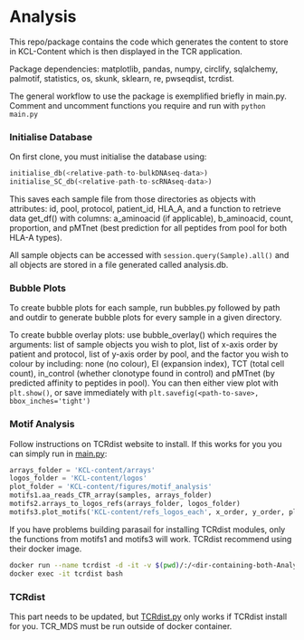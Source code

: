 # Analysis

This repo/package contains the code which generates the content to store in KCL-Content which is then displayed in the TCR application.

Package dependencies: matplotlib, pandas, numpy, circlify, sqlalchemy, palmotif, statistics, os, skunk, sklearn, re, pwseqdist, tcrdist. 

The general workflow to use the package is exemplified briefly in main.py. Comment and uncomment functions you require and run with `python main.py` 

### Initialise Database

On first clone, you must initialise the database using:

```python
initialise_db(<relative-path-to-bulkDNAseq-data>)
initialise_SC_db(<relative-path-to-scRNAseq-data>)
```

This saves each sample file from those directories as objects with attributes: id, pool, protocol, patient_id, HLA_A, and a function to retrieve data get_df() with columns: a_aminoacid (if applicable), b_aminoacid, count, proportion, and pMTnet (best prediction for all peptides from pool for both HLA-A types).

All sample objects can be accessed with `session.query(Sample).all()` and all objects are stored in a file generated called analysis.db.

### Bubble Plots

To create bubble plots for each sample, run bubbles.py followed by path and outdir to generate bubble plots for every sample in a given directory.

To create bubble overlay plots: use bubble_overlay() which requires the arguments: list of sample objects you wish to plot, list of x-axis order by patient and protocol,  list of y-axis order by pool, and the factor you wish to colour by including: none (no colour), EI (expansion index), TCT (total cell count), in_control (whether clonotype found in control) and pMTnet (by predicted affinity to peptides in pool). You can then either view plot with `plt.show()`, or save immediately with `plt.savefig(<path-to-save>, bbox_inches='tight')`

### Motif Analysis

Follow instructions on TCRdist website to install. If this works for you you can simply run in [main.py](http://main.py):

```python
arrays_folder = 'KCL-content/arrays'
logos_folder = 'KCL-content/logos'
plot_folder = 'KCL-content/figures/motif_analysis'
motifs1.aa_reads_CTR_array(samples, arrays_folder)
motifs2.arrays_to_logos_refs(arrays_folder, logos_folder)
motifs3.plot_motifs('KCL-content/refs_logos_each', x_order, y_order, plot_folder)
```

If you have problems building parasail for installing TCRdist modules, only the functions from motifs1 and motifs3 will work. TCRdist recommend using their docker image. 

```bash
docker run --name tcrdist -d -it -v $(pwd)/:/<dir-containing-both-Analysis-and-data-folder>/ quay.io/kmayerb/tcrdist3:0.1.9
docker exec -it tcrdist bash
```

### TCRdist

This part needs to be updated, but [TCRdist.py](http://TCRdist.py) only works if TCRdist install for you. TCR_MDS must be run outside of docker container.